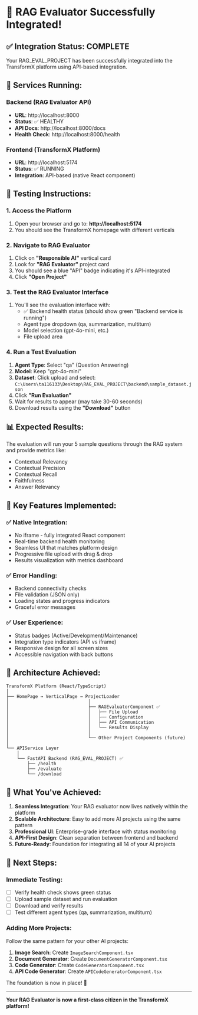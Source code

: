 # 🎉 RAG Evaluator Successfully Integrated!

## ✅ Integration Status: COMPLETE

Your RAG_EVAL_PROJECT has been successfully integrated into the TransformX platform using API-based integration.

## 🚀 Services Running:

### Backend (RAG Evaluator API)
- **URL**: http://localhost:8000
- **Status**: ✅ HEALTHY
- **API Docs**: http://localhost:8000/docs
- **Health Check**: http://localhost:8000/health

### Frontend (TransformX Platform)
- **URL**: http://localhost:5174
- **Status**: ✅ RUNNING
- **Integration**: API-based (native React component)

## 🧪 Testing Instructions:

### 1. Access the Platform
1. Open your browser and go to: **http://localhost:5174**
2. You should see the TransformX homepage with different verticals

### 2. Navigate to RAG Evaluator
1. Click on **"Responsible AI"** vertical card
2. Look for **"RAG Evaluator"** project card
3. You should see a blue "API" badge indicating it's API-integrated
4. Click **"Open Project"**

### 3. Test the RAG Evaluator Interface
1. You'll see the evaluation interface with:
   - ✅ Backend health status (should show green "Backend service is running")
   - Agent type dropdown (qa, summarization, multiturn)
   - Model selection (gpt-4o-mini, etc.)
   - File upload area

### 4. Run a Test Evaluation
1. **Agent Type**: Select "qa" (Question Answering)
2. **Model**: Keep "gpt-4o-mini" 
3. **Dataset**: Click upload and select: `C:\Users\ta116133\Desktop\RAG_EVAL_PROJECT\backend\sample_dataset.json`
4. Click **"Run Evaluation"**
5. Wait for results to appear (may take 30-60 seconds)
6. Download results using the **"Download"** button

## 📊 Expected Results:
The evaluation will run your 5 sample questions through the RAG system and provide metrics like:
- Contextual Relevancy
- Contextual Precision  
- Contextual Recall
- Faithfulness
- Answer Relevancy

## 🎯 Key Features Implemented:

### ✅ Native Integration:
- No iframe - fully integrated React component
- Real-time backend health monitoring
- Seamless UI that matches platform design
- Progressive file upload with drag & drop
- Results visualization with metrics dashboard

### ✅ Error Handling:
- Backend connectivity checks
- File validation (JSON only)
- Loading states and progress indicators
- Graceful error messages

### ✅ User Experience:
- Status badges (Active/Development/Maintenance)
- Integration type indicators (API vs iframe)
- Responsive design for all screen sizes
- Accessible navigation with back buttons

## 🔧 Architecture Achieved:

```
TransformX Platform (React/TypeScript)
│
├── HomePage → VerticalPage → ProjectLoader
│                              │
│                              ├── RAGEvaluatorComponent ✅
│                              │   ├── File Upload
│                              │   ├── Configuration
│                              │   ├── API Communication
│                              │   └── Results Display
│                              │
│                              └── Other Project Components (future)
│
└── APIService Layer
    │
    └── FastAPI Backend (RAG_EVAL_PROJECT) ✅
        ├── /health
        ├── /evaluate  
        └── /download
```

## 🌟 What You've Achieved:

1. **Seamless Integration**: Your RAG evaluator now lives natively within the platform
2. **Scalable Architecture**: Easy to add more AI projects using the same pattern  
3. **Professional UI**: Enterprise-grade interface with status monitoring
4. **API-First Design**: Clean separation between frontend and backend
5. **Future-Ready**: Foundation for integrating all 14 of your AI projects

## 📝 Next Steps:

### Immediate Testing:
- [ ] Verify health check shows green status
- [ ] Upload sample dataset and run evaluation
- [ ] Download and verify results
- [ ] Test different agent types (qa, summarization, multiturn)

### Adding More Projects:
Follow the same pattern for your other AI projects:
1. **Image Search**: Create `ImageSearchComponent.tsx`
2. **Document Generator**: Create `DocumentGeneratorComponent.tsx` 
3. **Code Generator**: Create `CodeGeneratorComponent.tsx`
4. **API Code Generator**: Create `APICodeGeneratorComponent.tsx`

The foundation is now in place! 🎉

---

**Your RAG Evaluator is now a first-class citizen in the TransformX platform!**
